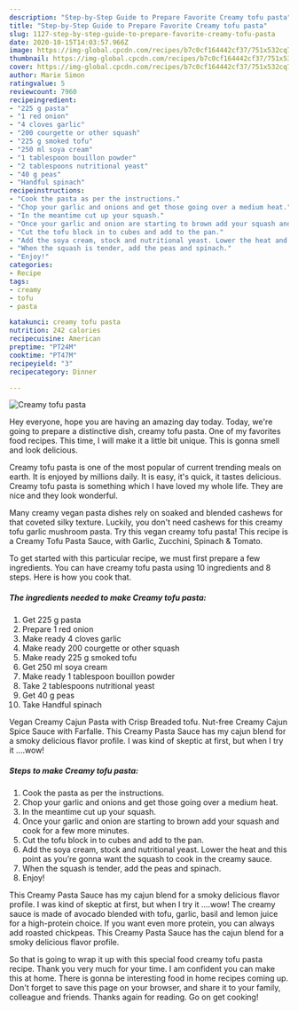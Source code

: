 ```yaml
---
description: "Step-by-Step Guide to Prepare Favorite Creamy tofu pasta"
title: "Step-by-Step Guide to Prepare Favorite Creamy tofu pasta"
slug: 1127-step-by-step-guide-to-prepare-favorite-creamy-tofu-pasta
date: 2020-10-15T14:03:57.966Z
image: https://img-global.cpcdn.com/recipes/b7c0cf164442cf37/751x532cq70/creamy-tofu-pasta-recipe-main-photo.jpg
thumbnail: https://img-global.cpcdn.com/recipes/b7c0cf164442cf37/751x532cq70/creamy-tofu-pasta-recipe-main-photo.jpg
cover: https://img-global.cpcdn.com/recipes/b7c0cf164442cf37/751x532cq70/creamy-tofu-pasta-recipe-main-photo.jpg
author: Marie Simon
ratingvalue: 5
reviewcount: 7960
recipeingredient:
- "225 g pasta"
- "1 red onion"
- "4 cloves garlic"
- "200 courgette or other squash"
- "225 g smoked tofu"
- "250 ml soya cream"
- "1 tablespoon bouillon powder"
- "2 tablespoons nutritional yeast"
- "40 g peas"
- "Handful spinach"
recipeinstructions:
- "Cook the pasta as per the instructions."
- "Chop your garlic and onions and get those going over a medium heat."
- "In the meantime cut up your squash."
- "Once your garlic and onion are starting to brown add your squash and cook for a few more minutes."
- "Cut the tofu block in to cubes and add to the pan."
- "Add the soya cream, stock and nutritional yeast. Lower the heat and this point as you’re gonna want the squash to cook in the creamy sauce."
- "When the squash is tender, add the peas and spinach."
- "Enjoy!"
categories:
- Recipe
tags:
- creamy
- tofu
- pasta

katakunci: creamy tofu pasta 
nutrition: 242 calories
recipecuisine: American
preptime: "PT24M"
cooktime: "PT47M"
recipeyield: "3"
recipecategory: Dinner

---
```



![Creamy tofu pasta](https://img-global.cpcdn.com/recipes/b7c0cf164442cf37/751x532cq70/creamy-tofu-pasta-recipe-main-photo.jpg)

Hey everyone, hope you are having an amazing day today. Today, we're going to prepare a distinctive dish, creamy tofu pasta. One of my favorites food recipes. This time, I will make it a little bit unique. This is gonna smell and look delicious.

Creamy tofu pasta is one of the most popular of current trending meals on earth. It is enjoyed by millions daily. It is easy, it's quick, it tastes delicious. Creamy tofu pasta is something which I have loved my whole life. They are nice and they look wonderful.

Many creamy vegan pasta dishes rely on soaked and blended cashews for that coveted silky texture. Luckily, you don&#39;t need cashews for this creamy tofu garlic mushroom pasta. Try this vegan creamy tofu pasta! This recipe is a Creamy Tofu Pasta Sauce, with Garlic, Zucchini, Spinach &amp; Tomato.


To get started with this particular recipe, we must first prepare a few ingredients. You can have creamy tofu pasta using 10 ingredients and 8 steps. Here is how you cook that.

<!--inarticleads1-->

##### The ingredients needed to make Creamy tofu pasta:

1. Get 225 g pasta
1. Prepare 1 red onion
1. Make ready 4 cloves garlic
1. Make ready 200 courgette or other squash
1. Make ready 225 g smoked tofu
1. Get 250 ml soya cream
1. Make ready 1 tablespoon bouillon powder
1. Take 2 tablespoons nutritional yeast
1. Get 40 g peas
1. Take Handful spinach


Vegan Creamy Cajun Pasta with Crisp Breaded tofu. Nut-free Creamy Cajun Spice Sauce with Farfalle. This Creamy Pasta Sauce has my cajun blend for a smoky delicious flavor profile. I was kind of skeptic at first, but when I try it ….wow! 

<!--inarticleads2-->

##### Steps to make Creamy tofu pasta:

1. Cook the pasta as per the instructions.
1. Chop your garlic and onions and get those going over a medium heat.
1. In the meantime cut up your squash.
1. Once your garlic and onion are starting to brown add your squash and cook for a few more minutes.
1. Cut the tofu block in to cubes and add to the pan.
1. Add the soya cream, stock and nutritional yeast. Lower the heat and this point as you’re gonna want the squash to cook in the creamy sauce.
1. When the squash is tender, add the peas and spinach.
1. Enjoy!


This Creamy Pasta Sauce has my cajun blend for a smoky delicious flavor profile. I was kind of skeptic at first, but when I try it ….wow! The creamy sauce is made of avocado blended with tofu, garlic, basil and lemon juice for a high-protein choice. If you want even more protein, you can always add roasted chickpeas. This Creamy Pasta Sauce has the cajun blend for a smoky delicious flavor profile. 

So that is going to wrap it up with this special food creamy tofu pasta recipe. Thank you very much for your time. I am confident you can make this at home. There is gonna be interesting food in home recipes coming up. Don't forget to save this page on your browser, and share it to your family, colleague and friends. Thanks again for reading. Go on get cooking!
